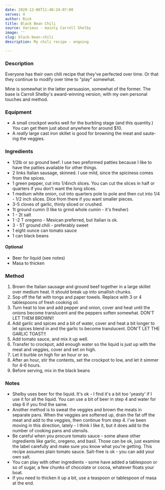 ```yaml
---
date: 2020-12-06T11:48:24-07:00
serves: 4
author: Rick
title: Black Bean Chili
source: Various - mainly Carroll Shelby
image: ''
slug: black-bean-chili
description: My chili recipe - ongoing

---
```

### Description

Everyone has their own chili recipe that they've perfected over time.  Or that they continue to modify over time to "play" somewhat.

Mine is somewhat in the latter persuasion, somewhat of the former.  The base is Carroll Shelby's award-winning version, with my own personal touches and method.

### Equipment

* A small crockpot works well for the burbling stage (and this quantity.)  You can get them just about anywhere for around $10.
* A _really_ large cast iron skillet is good for browning the meat and saute-ing the veggies.

### Ingredients

* 1/2lb or so ground beef.  I use two preformed patties because I like to have the patties available for other things.
* 2 links Italian sausage, skinned.  I use mild, since the spiciness comes from the spices.
* 1 green pepper, cut into 1/4inch slices.  You can cut the slices in half or quarters if you don't want the long slices.
* 1 medium white onion, cut into quarters pole to pole and then cut into 1/4 - 1/2 inch slices.  Dice from there  if you want smaller pieces.
* 3-5 cloves of garlic, thinly sliced or crushed.
* 1t ground cumin (I like to grind whole cumin - it's fresher)
* 1 - 2t salt
* 1 -2 T oregeno - Mexican preferred, but Italian is ok.
* 3 - 5T ground chili - preferably sweet
* 1 eight ounce can tomato sauce
* 1 can black beans

#### Optional

* Beer for liquid (see notes)
* Masa to thicken

### Method

1. Brown the Italian sausage and ground beef together in a large skillet over medium heat.  It should break up into smallish chunks.
2. Sop off the fat with tongs and paper towels.  Replace with 3 or 4 tablespoons of fresh cooking oil.
3. Turn heat to low and add pepper and onion, cover and heat until the onions become translucent and the peppers soften somewhat.  DON'T LET THEM BROWN!!
4. Add garlic and spices and a bit of water, cover and heat a bit longer to let spices blend in and the garlic to become translucent.  DON'T LET THE GARLIC TOAST!!
5. Add tomato sauce, and mix it up well.
6. Transfer to crockpot, add enough water so the liquid is just up with the meat and veggies, cover and set on high.
7. Let it burble on high for an hour or so.
8. After an hour, stir the contents, set the crockpot to low, and let it simmer for 4-6 hours.
9. Before serving, mix in the black beans

### Notes

* Shelby uses beer for the liquid.  It's ok - I find it's a bit too 'yeasty' if I use it for all the liquid.  You can use a bit of beer in step 4 and water for step 6 if you find the same.
* Another method is to sweat the veggies and brown the meats in separate pans.  When the veggies are softened up, drain the fat off the meat and add to the veggies, then continue from step 4.  I've been moving in this direction, lately - I think I like it, but it does add to the number of cooking pans and utensils.
* Be careful when you procure tomato sauce - some ahave other ingredients like  garlic,  oregeno, and basil.  Those can be ok, just examine the label carefully and make sure you know what you're getting.  This recipe assumes plain tomato sauce.  Salt-free is ok - you can add your own salt.
* You can play with other ingredients - some have added a tablespoon or so of sugar, a few chunks of chocolate or cocoa, whatever floats your boat.
* If you need to thicken it up a bit, use a teaspoon or tablespoon of masa at the end.